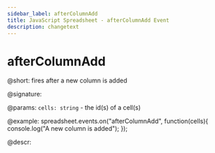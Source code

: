 ```yaml
---
sidebar_label: afterColumnAdd
title: JavaScript Spreadsheet - afterColumnAdd Event
description: changetext
---
```


# afterColumnAdd

@short: fires after a new column is added

@signature:

@params:
`cells: string` - the id(s) of a cell(s)

@example:
spreadsheet.events.on("afterColumnAdd", function(cells){
	console.log("A new column is added");
});

@descr:
